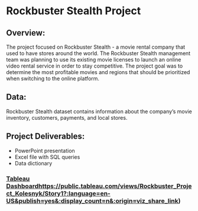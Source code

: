 # Rockbuster Stealth Project
## Overview:
The project focused on Rockbuster Stealth - a movie rental company that used to have stores around the world. 
The Rockbuster Stealth management team was planning to use its existing movie licenses to launch an online video rental service in order to stay competitive. The project goal was to determine the most profitable movies and regions that should be prioritized when switching to the online platform.

## Data:
Rockbuster Stealth dataset contains information about the company’s movie inventory, customers, payments, and local stores.

## Project Deliverables:
- PowerPoint presentation
- Excel file with SQL queries
- Data dictionary
  
### [Tableau Dashboard](https://public.tableau.com/views/Rockbuster_Project_Kolesnyk/Story1?:language=en-US&publish=yes&:display_count=n&:origin=viz_share_link)https://public.tableau.com/views/Rockbuster_Project_Kolesnyk/Story1?:language=en-US&publish=yes&:display_count=n&:origin=viz_share_link)
